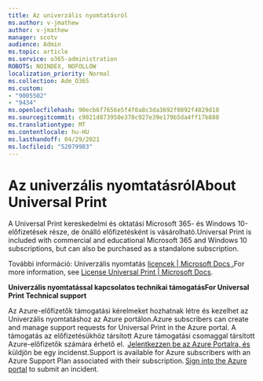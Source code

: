 ```yaml
---
title: Az univerzális nyomtatásról
ms.author: v-jmathew
author: v-jmathew
manager: scotv
audience: Admin
ms.topic: article
ms.service: o365-administration
ROBOTS: NOINDEX, NOFOLLOW
localization_priority: Normal
ms.collection: Adm_O365
ms.custom:
- "9005502"
- "9434"
ms.openlocfilehash: 90ecb6f7656e5f4f0a8c3da3692f0892f4829d10
ms.sourcegitcommit: c9021d873950e378c927e39e179b5da4ff17b880
ms.translationtype: MT
ms.contentlocale: hu-HU
ms.lasthandoff: 04/29/2021
ms.locfileid: "52079983"
---
```

# <a name="about-universal-print"></a><span data-ttu-id="62d68-102">Az univerzális nyomtatásról</span><span class="sxs-lookup"><span data-stu-id="62d68-102">About Universal Print</span></span>

<span data-ttu-id="62d68-103">A Universal Print kereskedelmi és oktatási Microsoft 365- és Windows 10-előfizetések része, de önálló előfizetésként is vásárolható.</span><span class="sxs-lookup"><span data-stu-id="62d68-103">Universal Print is included with commercial and educational Microsoft 365 and Windows 10 subscriptions, but can also be purchased as a standalone subscription.</span></span>

<span data-ttu-id="62d68-104">További információ: Univerzális nyomtatás [licencek | Microsoft Docs .](https://docs.microsoft.com/universal-print/fundamentals/universal-print-license)</span><span class="sxs-lookup"><span data-stu-id="62d68-104">For more information, see [License Universal Print | Microsoft Docs](https://docs.microsoft.com/universal-print/fundamentals/universal-print-license).</span></span>

<span data-ttu-id="62d68-105">**Univerzális nyomtatással kapcsolatos technikai támogatás**</span><span class="sxs-lookup"><span data-stu-id="62d68-105">**For Universal Print Technical support**</span></span>

<span data-ttu-id="62d68-106">Az Azure-előfizetők támogatási kérelmeket hozhatnak létre és kezelhet az Univerzális nyomtatáshoz az Azure portálon.</span><span class="sxs-lookup"><span data-stu-id="62d68-106">Azure subscribers can create and manage support requests for Universal Print in the Azure portal.</span></span> <span data-ttu-id="62d68-107">A támogatás az előfizetésükhöz társított Azure támogatási csomaggal társított Azure-előfizetők számára érhető el.  [Jelentkezzen be az Azure Portalra, és](https://ms.portal.azure.com/#blade/Microsoft_Azure_Support/HelpAndSupportBlade/newsupportrequest) küldjön be egy incidenst.</span><span class="sxs-lookup"><span data-stu-id="62d68-107">Support is available for Azure subscribers with an Azure Support Plan associated with their subscription. [Sign into the Azure portal](https://ms.portal.azure.com/#blade/Microsoft_Azure_Support/HelpAndSupportBlade/newsupportrequest) to submit an incident.</span></span>